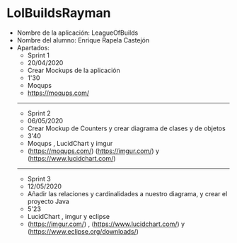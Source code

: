 # LolBuildsRayman

* Nombre de la aplicación: LeagueOfBuilds
* Nombre del alumno: Enrique Rapela Castejón
* Apartados:
    * Sprint 1
    * 20/04/2020
    * Crear Mockups de la aplicación
    * 1'30
    * Moqups
    * https://moqups.com/
    ----------------------
    * Sprint 2
    * 06/05/2020
    * Crear Mockup de Counters y crear diagrama de clases y de objetos
    * 3'40
    * Moqups , LucidChart y imgur
    * (https://moqups.com/)  (https://imgur.com/) y (https://www.lucidchart.com/)
    ----------------------
    * Sprint 3
    * 12/05/2020
    * Añadir las relaciones y cardinalidades a nuestro diagrama, y crear el proyecto Java
    * 5'23
    * LucidChart , imgur y eclipse
    * (https://imgur.com/) , (https://www.lucidchart.com/) y (https://www.eclipse.org/downloads/)
